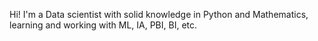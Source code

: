 Hi! I'm a Data scientist with solid knowledge in Python and Mathematics, learning and working with ML, IA, PBI, BI, etc.

<!---
FranMurguia/FranMurguia is a ✨ special ✨ repository because its `README.md` (this file) appears on your GitHub profile.
You can click the Preview link to take a look at your changes.
--->
